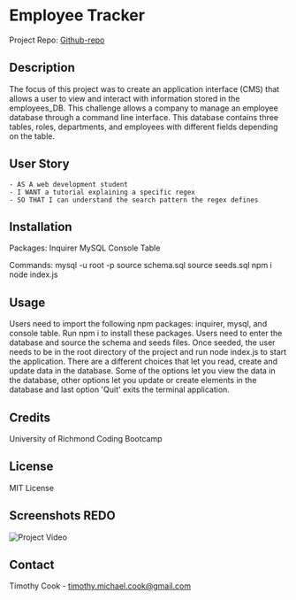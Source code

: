 # Employee Tracker

Project Repo: [Github-repo](https://github.com/timothymichaelcook/17_regex_tutorial)

## Description

The focus of this project was to create an application interface (CMS) that allows a user to view and interact with information stored in the employees_DB. This challenge allows a company to manage an employee database through a command line interface. This database contains three tables, roles, departments, and employees with different fields depending on the table.

## User Story

```
- AS A web development student
- I WANT a tutorial explaining a specific regex
- SO THAT I can understand the search pattern the regex defines
```

## Installation 

Packages:
Inquirer
MySQL
Console Table

Commands:
mysql -u root -p
source schema.sql
source seeds.sql
npm i
node index.js

## Usage

Users need to import the following npm packages: inquirer, mysql, and console table. Run npm i to install these packages. Users need to enter the database and source the schema and seeds files. Once seeded, the user needs to be in the root directory of the project and run node index.js to start the application. There are a different choices that let you read, create and update data in the database. Some of the options let you view the data in the database, other options let you update or create elements in the database and last option 'Quit' exits the terminal application.

## Credits

University of Richmond Coding Bootcamp

## License

MIT License

## Screenshots REDO

![Project Video](./assets/video_1.gif)

## Contact

Timothy Cook - timothy.michael.cook@gmail.com
